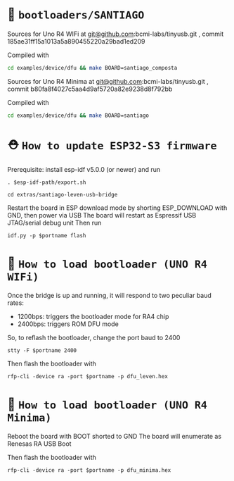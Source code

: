 :floppy_disk: `bootloaders/SANTIAGO`
====================================
Sources for Uno R4 WIFi at git@github.com:bcmi-labs/tinyusb.git , commit 185ae31ff15a1013a5a890455220a29bad1ed209

Compiled with
```bash
cd examples/device/dfu && make BOARD=santiago_composta
```

Sources for Uno R4 Minima at git@github.com:bcmi-labs/tinyusb.git , commit b80fa8f4027c5aa4d9af5720a82e9238d8f792bb

Compiled with
```bash
cd examples/device/dfu && make BOARD=santiago
```

:rescue_worker_helmet: `How to update ESP32-S3 firmware`
====================================

Prerequisite: install esp-idf v5.0.0 (or newer) and run
```
. $esp-idf-path/export.sh

cd extras/santiago-leven-usb-bridge
```

Restart the board in ESP download mode by shorting ESP_DOWNLOAD with GND, then power via USB
The board will restart as Espressif USB JTAG/serial debug unit
Then run
```
idf.py -p $portname flash
```

:rocket: `How to load bootloader (UNO R4 WIFi)`
====================================

Once the bridge is up and running, it will respond to two peculiar baud rates:
* 1200bps: triggers the bootloader mode for RA4 chip
* 2400bps: triggers ROM DFU mode

So, to reflash the bootloader, change the port baud to 2400
```
stty -F $portname 2400
```

Then flash the bootloader with
```
rfp-cli -device ra -port $portname -p dfu_leven.hex
```

:rocket: `How to load bootloader (UNO R4 Minima)`
====================================

Reboot the board with BOOT shorted to GND
The board will enumerate as Renesas RA USB Boot

Then flash the bootloader with
```
rfp-cli -device ra -port $portname -p dfu_minima.hex
```